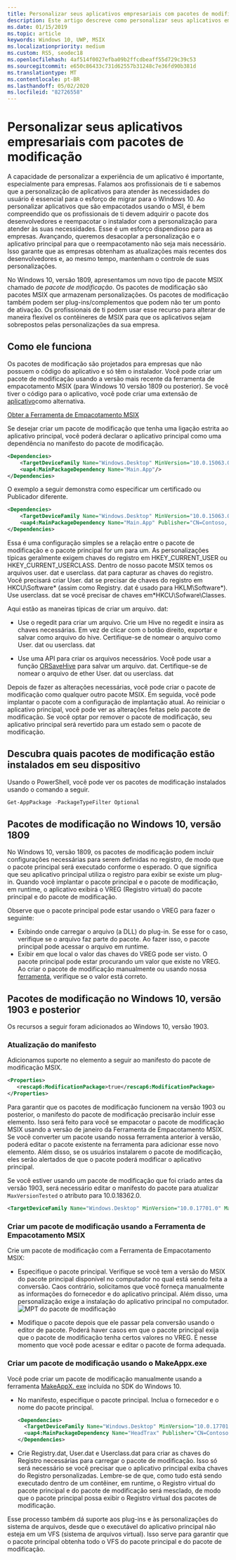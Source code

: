 ```yaml
---
title: Personalizar seus aplicativos empresariais com pacotes de modificação
description: Este artigo descreve como personalizar seus aplicativos empresariais usando os pacotes MSIX de modificação que armazenam as personalizações.
ms.date: 01/15/2019
ms.topic: article
keywords: Windows 10, UWP, MSIX
ms.localizationpriority: medium
ms.custom: RS5, seodec18
ms.openlocfilehash: 4af514f0027efba09b2ffcdbeaff55d729c39c53
ms.sourcegitcommit: e650c86433c731d62557b31248c7e36fd90b381d
ms.translationtype: MT
ms.contentlocale: pt-BR
ms.lasthandoff: 05/02/2020
ms.locfileid: "82726558"
---
```

# <a name="customize-your-enterprise-apps-with-modification-packages"></a>Personalizar seus aplicativos empresariais com pacotes de modificação

A capacidade de personalizar a experiência de um aplicativo é importante, especialmente para empresas. Falamos aos profissionais de ti e sabemos que a personalização de aplicativos para atender às necessidades do usuário é essencial para o esforço de migrar para o Windows 10. Ao personalizar aplicativos que são empacotados usando o MSI, é bem compreendido que os profissionais de ti devem adquirir o pacote dos desenvolvedores e reempacotar o instalador com a personalização para atender às suas necessidades. Esse é um esforço dispendioso para as empresas. Avançando, queremos desacoplar a personalização e o aplicativo principal para que o reempacotamento não seja mais necessário. Isso garante que as empresas obtenham as atualizações mais recentes dos desenvolvedores e, ao mesmo tempo, mantenham o controle de suas personalizações.

No Windows 10, versão 1809, apresentamos um novo tipo de pacote MSIX chamado de *pacote de modificação*. Os pacotes de modificação são pacotes MSIX que armazenam personalizações. Os pacotes de modificação também podem ser plug-ins/complementos que podem não ter um ponto de ativação. Os profissionais de ti podem usar esse recurso para alterar de maneira flexível os contêineres de MSIX para que os aplicativos sejam sobrepostos pelas personalizações da sua empresa.

## <a name="how-it-works"></a>Como ele funciona

Os pacotes de modificação são projetados para empresas que não possuem o código do aplicativo e só têm o instalador. Você pode criar um pacote de modificação usando a versão mais recente da ferramenta de empacotamento MSIX (para Windows 10 versão 1809 ou posterior). Se você tiver o código para o aplicativo, você pode criar uma extensão de [aplicativo](https://docs.microsoft.com/windows/uwp/launch-resume/how-to-create-an-extension)como alternativa. 

<div class="nextstepaction"><p><a class="x-hidden-focus" href="https://www.microsoft.com/p/msix-packaging-tool/9n5lw3jbcxkf" data-linktype="external">Obter a Ferramenta de Empacotamento MSIX</a></p></div>

Se desejar criar um pacote de modificação que tenha uma ligação estrita ao aplicativo principal, você poderá declarar o aplicativo principal como uma dependência no manifesto do pacote de modificação. 

``` xml
<Dependencies>
    <TargetDeviceFamily Name="Windows.Desktop" MinVersion="10.0.15063.0"/>
    <uap4:MainPackageDependency Name="Main.App"/>
</Dependencies>
```

O exemplo a seguir demonstra como especificar um certificado ou Publicador diferente.

``` xml
<Dependencies>
    <TargetDeviceFamily Name="Windows.Desktop" MinVersion="10.0.15063.0"/>
    <uap4:MainPackageDependency Name="Main.App" Publisher="CN=Contoso, C=US" />
</Dependencies>

```

Essa é uma configuração simples se a relação entre o pacote de modificação e o pacote principal for um para um. As personalizações típicas geralmente exigem chaves do registro em HKEY_CURRENT_USER ou HKEY_CURRENT_USERCLASS. Dentro de nosso pacote MSIX temos os arquivos user. dat e userclass. dat para capturar as chaves do registro. Você precisará criar User. dat se precisar de chaves do registro em HKCU\Software\* (assim como Registry. dat é usado para HKLM\Software\*). Use userclass. dat se você precisar de chaves em\*HKCU\Sofware\Classes. 

Aqui estão as maneiras típicas de criar um arquivo. dat:

* Use o regedit para criar um arquivo. Crie um Hive no regedit e insira as chaves necessárias. Em vez de clicar com o botão direito, exportar e salvar como arquivo do hive. Certifique-se de nomear o arquivo como User. dat ou userclass. dat

* Use uma API para criar os arquivos necessários. Você pode usar a função [ORSaveHive](https://docs.microsoft.com/windows/win32/devnotes/orsavehive) para salvar um arquivo. dat. Certifique-se de nomear o arquivo de ether User. dat ou userclass. dat

Depois de fazer as alterações necessárias, você pode criar o pacote de modificação como qualquer outro pacote MSIX. Em seguida, você pode implantar o pacote com a configuração de implantação atual. Ao reiniciar o aplicativo principal, você pode ver as alterações feitas pelo pacote de modificação. Se você optar por remover o pacote de modificação, seu aplicativo principal será revertido para um estado sem o pacote de modificação. 

## <a name="find-out-what-modification-packages-are-installed-on-your-device"></a>Descubra quais pacotes de modificação estão instalados em seu dispositivo

Usando o PowerShell, você pode ver os pacotes de modificação instalados usando o comando a seguir.

```powershell
Get-AppPackage -PackageTypeFilter Optional
```

## <a name="modification-packages-on-windows-10-version-1809"></a>Pacotes de modificação no Windows 10, versão 1809

No Windows 10, versão 1809, os pacotes de modificação podem incluir configurações necessárias para serem definidas no registro, de modo que o pacote principal será executado conforme o esperado. O que significa que seu aplicativo principal utiliza o registro para exibir se existe um plug-in. Quando você implantar o pacote principal e o pacote de modificação, em runtime, o aplicativo exibirá o VREG (Registro virtual) do pacote principal e do pacote de modificação.

Observe que o pacote principal pode estar usando o VREG para fazer o seguinte:

* Exibindo onde carregar o arquivo (a DLL) do plug-in. Se esse for o caso, verifique se o arquivo faz parte do pacote. Ao fazer isso, o pacote principal pode acessar o arquivo em runtime.
* Exibir em que local o valor das chaves do VREG pode ser visto. O pacote principal pode estar procurando um valor que existe no VREG. Ao criar o pacote de modificação manualmente ou usando nossa [ferramenta](https://www.microsoft.com/p/msix-packaging-tool/9n5lw3jbcxkf), verifique se o valor está correto.

## <a name="modification-packages-on-windows-10-version-1903-and-later"></a>Pacotes de modificação no Windows 10, versão 1903 e posterior

Os recursos a seguir foram adicionados ao Windows 10, versão 1903.

### <a name="manifest-update"></a>Atualização do manifesto

Adicionamos suporte no elemento a seguir ao manifesto do pacote de modificação MSIX.

```xml
<Properties>
   <rescap6:ModificationPackage>true</rescap6:ModificationPackage>
</Properties>
```

Para garantir que os pacotes de modificação funcionem na versão 1903 ou posterior, o manifesto do pacote de modificação precisarão incluir esse elemento. Isso será feito para você se empacotar o pacote de modificação MSIX usando a versão de janeiro da Ferramenta de Empacotamento MSIX. Se você converter um pacote usando nossa ferramenta anterior à versão, poderá editar o pacote existente na ferramenta para adicionar esse novo elemento. Além disso, se os usuários instalarem o pacote de modificação, eles serão alertados de que o pacote poderá modificar o aplicativo principal.

Se você estiver usando um pacote de modificação que foi criado antes da versão 1903, será necessário editar o manifesto do pacote para atualizar `MaxVersionTested` o atributo para 10.0.18362.0.

```xml
<TargetDeviceFamily Name="Windows.Desktop" MinVersion="10.0.17701.0" MaxVersionTested="10.0.18362.0" />
```

### <a name="create-a-modification-package-using-the-msix-packaging-tool"></a>Criar um pacote de modificação usando a Ferramenta de Empacotamento MSIX

Crie um pacote de modificação com a Ferramenta de Empacotamento MSIX:

* Especifique o pacote principal. Verifique se você tem a versão do MSIX do pacote principal disponível no computador no qual está sendo feita a conversão. Caos contrário, solicitamos que você forneça manualmente as informações do fornecedor e do aplicativo principal. Além disso, uma personalização exige a instalação do aplicativo principal no computador.
![MPT do pacote de modificação](images/MPT-mod-page.png)

* Modifique o pacote depois que ele passar pela conversão usando o editor de pacote. Poderá haver casos em que o pacote principal exija que o pacote de modificação tenha certos valores no VREG. É nesse momento que você pode acessar e editar o pacote de forma adequada.

### <a name="create-a-modification-package-using-makeappxexe"></a>Criar um pacote de modificação usando o MakeAppx.exe

Você pode criar um pacote de modificação manualmente usando a ferramenta [MakeAppX. exe](package/create-app-package-with-makeappx-tool.md) incluída no SDK do Windows 10.

* No manifesto, especifique o pacote principal. Inclua o fornecedor e o nome do pacote principal.

    ```xml
    <Dependencies>
      <TargetDeviceFamily Name="Windows.Desktop" MinVersion="10.0.17701.0" MaxVersionTested="12.0.0.0"/>
      <uap4:MainPackageDependency Name="HeadTrax" Publisher="CN=Contoso Software, O=Contoso Corporation, C=US" />
    </Dependencies>
    ```

* Crie Registry.dat, User.dat e Userclass.dat para criar as chaves do Registro necessárias para carregar o pacote de modificação. Isso só será necessário se você precisar que o aplicativo principal exiba chaves do Registro personalizadas. Lembre-se de que, como tudo está sendo executado dentro de um contêiner, em runtime, o Registro virtual do pacote principal e do pacote de modificação será mesclado, de modo que o pacote principal possa exibir o Registro virtual dos pacotes de modificação.  

Esse processo também dá suporte aos plug-ins e às personalizações do sistema de arquivos, desde que o executável do aplicativo principal não esteja em um VFS (sistema de arquivos virtual). Isso serve para garantir que o pacote principal obtenha todo o VFS do pacote principal e do pacote de modificação.
